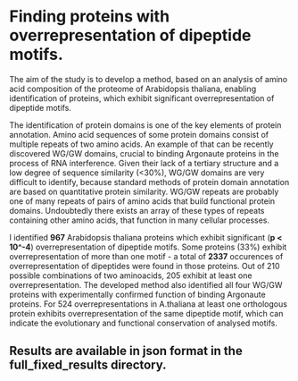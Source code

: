 # Finding proteins with overrepresentation of dipeptide motifs.

The aim of the study is to develop a method, based on an analysis of amino acid composition of the proteome of Arabidopsis thaliana, enabling identification of proteins, which exhibit significant overrepresentation of dipeptide motifs.

The identification of protein domains is one of the key elements of protein annotation. Amino acid sequences of some protein domains consist of multiple repeats of two amino acids. An example of that can be recently discovered WG/GW domains, crucial to binding Argonaute proteins in the process of RNA interference. Given their lack of a tertiary structure and a low degree of sequence similarity (<30%), WG/GW domains are very difficult to identify, because standard methods of protein domain annotation are based on quantitative protein similarity. WG/GW repeats are probably one of many repeats of pairs of amino acids that build functional protein domains. Undoubtedly there exists an array of these types of repeats containing other amino acids, that function in many cellular processes.


I identified **967** Arabidopsis thaliana proteins which exhibit significant (**p < 10^-4**) overrepresentation of dipeptide motifs. Some proteins (33%) exhibit overrepresentation of more than one motif - a total of **2337** occurences of overrepresentation of dipeptides were found in those proteins. Out of 210 possible combinations of two aminoacids, 205 exhibit at least one overrepresentation. The developed method also identified all four WG/GW proteins with experimentally confirmed function of binding Argonaute proteins. For 524 overrepresentations in A.thaliana at least one orthologous protein exhibits overrepresentation of the same dipeptide motif, which can indicate the evolutionary and functional conservation of analysed motifs.

## Results are available in json format in the full_fixed_results directory.
